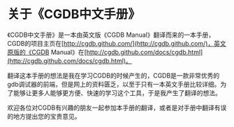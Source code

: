 关于《CGDB中文手册》
===========

《CGDB中文手册》是一本由英文版《CGDB Manual》翻译而来的一本手册，CGDB的项目主页在[http://cgdb.github.com/](http://cgdb.github.com/)，英文原版的《CGDB Manual》在[http://cgdb.github.com/docs/cgdb.html](http://cgdb.github.com/docs/cgdb.html)。

翻译这本手册的想法是我在学习CGDB的时候产生的，CGDB是一款非常优秀的gdb调试器的前端，但是网上的资料匮乏，以至于只有一本英文手册比较详细。为了能够让更多人能够更方便、快速的学习这个工具，于是我产生了翻译的想法。

欢迎各位对CGDB有兴趣的朋友一起参加本手册的翻译，或者是对手册中翻译有误的地方提出您的宝贵意见。
